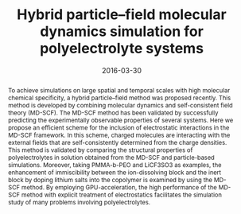 ---
title: "Hybrid particle–field molecular dynamics simulation for polyelectrolyte systems"
authors:
- You-Liang Zhu
- Zhong-Yuan Lu
- Giuseppe Milano
- An-Chang Shi
- Zhao-Yan Sun
date: "2016-03-30"
doi: "10.1039/C5CP06856H"
publication_types: ["期刊文章"]
publication: "Physical Chemistry Chemical Physics"
publication_short: "Phys. Chem. Chem. Phys."
abstract: "To achieve simulations on large spatial and temporal scales  with high molecular chemical specificity, a hybrid particle–field method  was proposed recently. This method is developed by combining molecular  dynamics and self-consistent field theory (MD-SCF). The MD-SCF method  has been validated by successfully predicting the experimentally  observable properties of several systems. Here we propose an efficient  scheme for the inclusion of electrostatic interactions in the MD-SCF  framework. In this scheme, charged molecules are interacting with the  external fields that are self-consistently determined from the charge  densities. This method is validated by comparing the structural  properties of polyelectrolytes in solution obtained from the MD-SCF and  particle-based simulations. Moreover, taking PMMA-b-PEO and LiCF3SO3 as  examples, the enhancement of immiscibility between the ion-dissolving  block and the inert block by doping lithium salts into the copolymer is  examined by using the MD-SCF method. By employing GPU-acceleration, the  high performance of the MD-SCF method with explicit treatment of  electrostatics facilitates the simulation study of many problems  involving polyelectrolytes."
url_pdf: "https://pubs.rsc.org/en/content/articlelanding/2016/cp/c5cp06856h"
---